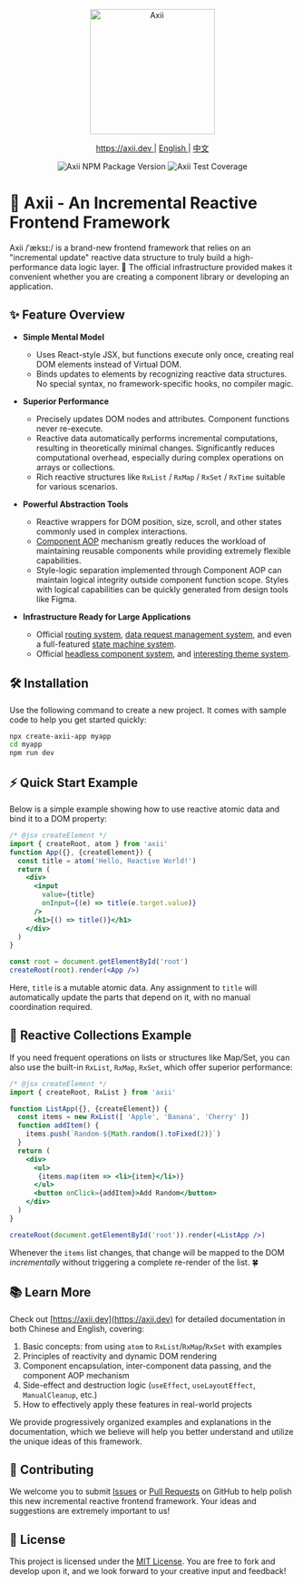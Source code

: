 <p align="center">
  <img src="https://axii.dev/logos/axii-logo-bg-black.svg" height="220" alt="Axii" />
</p>

<p align="center">
  <a href="https://axii.dev">
    https://axii.dev
  </a>
  <span>|</span>
  <a href="https://github.com/axiijs/axii/blob/main/README.md">
    English
  </a>
  <span>|</span>
  <a href="https://github.com/axiijs/axii/blob/main/README-zh_CN.md">
    中文
  </a>
</p>

<p align="center">
  <img alt="Axii NPM Package Version" src="https://img.shields.io/npm/v/axii?style=flat-square">
  <img alt="Axii Test Coverage" src="https://img.shields.io/badge/dynamic/json?url=https%3A%2F%2Fgithub.com%2Faxiijs%2Faxii%2Fraw%2Fmain%2Fcoverage-summary.json&query=%24.total.lines.pct&style=flat-square&label=coverage&color=%2340ba18">
</p>

# 🚀 Axii - An Incremental Reactive Frontend Framework

Axii /ˈæksɪ:/ is a brand-new frontend framework that relies on an "incremental update" reactive data structure to truly build a high-performance data logic layer. 🚀 The official infrastructure provided makes it convenient whether you are creating a component library or developing an application.

## ✨ Feature Overview

- **Simple Mental Model**
  - Uses React-style JSX, but functions execute only once, creating real DOM elements instead of Virtual DOM.
  - Binds updates to elements by recognizing reactive data structures. No special syntax, no framework-specific hooks, no compiler magic.

- **Superior Performance**
  - Precisely updates DOM nodes and attributes. Component functions never re-execute.
  - Reactive data automatically performs incremental computations, resulting in theoretically minimal changes. Significantly reduces computational overhead, especially during complex operations on arrays or collections.
  - Rich reactive structures like `RxList` / `RxMap` / `RxSet` / `RxTime` suitable for various scenarios.

- **Powerful Abstraction Tools**
  - Reactive wrappers for DOM position, size, scroll, and other states commonly used in complex interactions.
  - [Component AOP](https://axii.dev/playground/2-advanced/3-component_AOP) mechanism greatly reduces the workload of maintaining reusable components while providing extremely flexible capabilities.
  - Style-logic separation implemented through Component AOP can maintain logical integrity outside component function scope. Styles with logical capabilities can be quickly generated from design tools like Figma.

- **Infrastructure Ready for Large Applications**
  - Official [routing system](https://axii.dev/playground/3-common_util/1-router), [data request management system](https://axii.dev/playground/3-common_util/2-action), and even a full-featured [state machine system](https://axii.dev/playground/3-common_util/3-statemachine).
  - Official [headless component system](https://ui.axii.dev/list.html?theme=inc), and [interesting theme system](https://ui.axii.dev/forms?theme=fallout).


## 🛠 Installation

Use the following command to create a new project. It comes with sample code to help you get started quickly:

```bash
npx create-axii-app myapp
cd myapp
npm run dev
```

## ⚡ Quick Start Example

Below is a simple example showing how to use reactive atomic data and bind it to a DOM property:

```jsx
/* @jsx createElement */
import { createRoot, atom } from 'axii'
function App({}, {createElement}) {
  const title = atom('Hello, Reactive World!')
  return (
    <div>
      <input
        value={title}
        onInput={(e) => title(e.target.value)}
      />
      <h1>{() => title()}</h1>
    </div>
  )
}

const root = document.getElementById('root')
createRoot(root).render(<App />)
```

Here, `title` is a mutable atomic data. Any assignment to `title` will automatically update the parts that depend on it, with no manual coordination required.

## 🍃 Reactive Collections Example

If you need frequent operations on lists or structures like Map/Set, you can also use the built-in `RxList`, `RxMap`, `RxSet`, which offer superior performance:

```jsx
/* @jsx createElement */
import { createRoot, RxList } from 'axii'

function ListApp({}, {createElement}) {
  const items = new RxList([ 'Apple', 'Banana', 'Cherry' ])
  function addItem() {
    items.push(`Random-${Math.random().toFixed(2)}`)
  }
  return (
    <div>
      <ul>
       {items.map(item => <li>{item}</li>)}
      </ul>
      <button onClick={addItem}>Add Random</button>
    </div>
  )
}

createRoot(document.getElementById('root')).render(<ListApp />)
```

Whenever the `items` list changes, that change will be mapped to the DOM *incrementally* without triggering a complete re-render of the list. 🍀


## 📚 Learn More

Check out [https://axii.dev](https://axii.dev) for detailed documentation in both Chinese and English, covering:

1. Basic concepts: from using `atom` to `RxList`/`RxMap`/`RxSet` with examples  
2. Principles of reactivity and dynamic DOM rendering  
3. Component encapsulation, inter-component data passing, and the component AOP mechanism  
4. Side-effect and destruction logic (`useEffect`, `useLayoutEffect`, `ManualCleanup`, etc.)  
5. How to effectively apply these features in real-world projects  

We provide progressively organized examples and explanations in the documentation, which we believe will help you better understand and utilize the unique ideas of this framework.

## 🤝 Contributing

We welcome you to submit [Issues](https://github.com/axiijs/axii/issues) or [Pull Requests](https://github.com/axiijs/axii/pulls) on GitHub to help polish this new incremental reactive frontend framework. Your ideas and suggestions are extremely important to us!

## 📄 License

This project is licensed under the [MIT License](./LICENSE). You are free to fork and develop upon it, and we look forward to your creative input and feedback!
